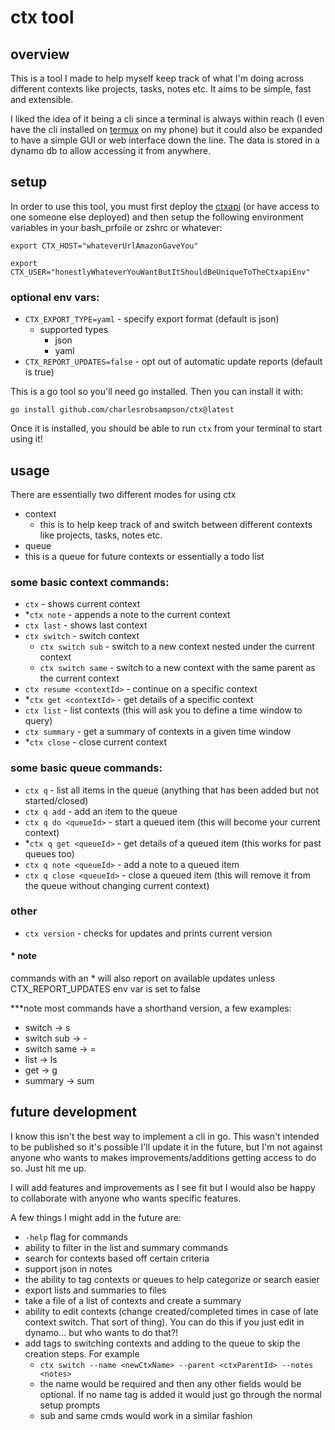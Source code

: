 # ctx tool
## overview
This is a tool I made to help myself keep track of what I'm doing across different contexts like projects, tasks, notes etc. It aims to be simple, fast and extensible.

I liked the idea of it being a cli since a terminal is always within reach (I even have the cli installed on [termux](https://termux.dev/en/) on my phone) but it could also be expanded to have a simple GUI or web interface down the line. The data is stored in a dynamo db to allow accessing it from anywhere.

## setup
In order to use this tool, you must first deploy the [ctxapi](https://github.com/charlesrobsampson/ctxapi) (or have access to one someone else deployed) and then setup the following environment variables in your bash_prfoile or zshrc or whatever:

`export CTX_HOST="whateverUrlAmazonGaveYou"`

`export CTX_USER="honestlyWhateverYouWantButItShouldBeUniqueToTheCtxapiEnv"`

### optional env vars:
- `CTX_EXPORT_TYPE=yaml` - specify export format (default is json)
  - supported types
    - json
    - yaml
- `CTX_REPORT_UPDATES=false` - opt out of automatic update reports (default is true)


This is a go tool so you'll need go installed. Then you can install it with:

`go install github.com/charlesrobsampson/ctx@latest`

Once it is installed, you should be able to run `ctx` from your terminal to start using it!

## usage
There are essentially two different modes for using ctx
- context
  - this is to help keep track of and switch between different contexts like projects, tasks, notes etc.
- queue
 - this is a queue for future contexts or essentially a todo list

### some basic context commands:
- `ctx` - shows current context
- *`ctx note` - appends a note to the current context
- `ctx last` - shows last context
- `ctx switch` - switch context
  - `ctx switch sub` - switch to a new context nested under the current context
  - `ctx switch same` - switch to a new context with the same parent as the current context
- `ctx resume <contextId>` - continue on a specific context
- *`ctx get <contextId>` - get details of a specific context
- `ctx list` - list contexts (this will ask you to define a time window to query)
- `ctx summary` - get a summary of contexts in a given time window
- *`ctx close` - close current context

### some basic queue commands:
- `ctx q` - list all items in the queue (anything that has been added but not started/closed)
- `ctx q add` - add an item to the queue
- `ctx q do <queueId>` - start a queued item (this will become your current context)
- *`ctx q get <queueId>` - get details of a queued item (this works for past queues too)
- `ctx q note <queueId>` - add a note to a queued item
- `ctx q close <queueId>` - close a queued item (this will remove it from the queue without changing current context)

### other
- `ctx version` - checks for updates and prints current version

#### * note
commands with an * will also report on available updates unless CTX_REPORT_UPDATES env var is set to false

***note most commands have a shorthand version, a few examples:
- switch -> s
- switch sub -> -
- switch same -> =
- list -> ls
- get -> g
- summary -> sum


## future development
I know this isn't the best way to implement a cli in go. This wasn't intended to be published so it's possible I'll update it in the future, but I'm not against anyone who wants to makes improvements/additions getting access to do so. Just hit me up.

I will add features and improvements as I see fit but I would also be happy to collaborate with anyone who wants specific features.

A few things I might add in the future are:
- `-help` flag for commands
- ability to filter in the list and summary commands
- search for contexts based off certain criteria
- support json in notes
- the ability to tag contexts or queues to help categorize or search easier
- export lists and summaries to files
- take a file of a list of contexts and create a summary
- ability to edit contexts (change created/completed times in case of late context switch. That sort of thing). You can do this if you just edit in dynamo... but who wants to do that?!
- add tags to switching contexts and adding to the queue to skip the creation steps. For example
  - `ctx switch --name <newCtxName> --parent <ctxParentId> --notes <notes>`
  - the name would be required and then any other fields would be optional. If no name tag is added it would just go through the normal setup prompts
  - sub and same cmds would work in a similar fashion
